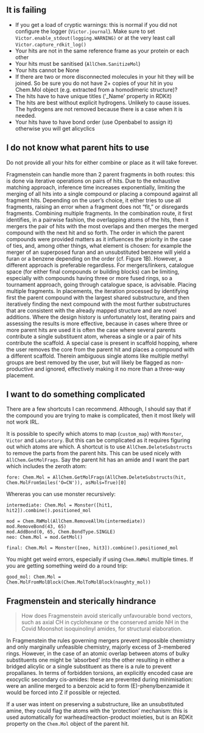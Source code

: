 ## It is failing

* If you get a load of cryptic warnings: this is normal if you did not configure the logger (`Victor.journal`). Make sure to set `Victor.enable_stdout(logging.WARNING)` or at the very least call `Victor.capture_rdkit_log()`
* Your hits are not in the same reference frame as your protein or each other
* Your hits must be sanitised (`AllChem.SanitizeMol`)
* Your hits cannot be None
* If there are two or more disconnected molecules in your hit they will be joined. So be sure you do not have 2+ copies of your hit in you Chem.Mol object (e.g. extracted from a homodimeric structure)?
* The hits have to have unique titles ('_Name' property in RDKit)
* The hits are best without explicit hydrogens. Unlikely to cause issues. The hydrogens are not removed because there is a case when it is needed.
* Your hits have to have bond order (use Openbabel to assign it) otherwise you will get alicyclics

## I do not know what parent hits to use

Do not provide all your hits for either combine or place as it will take forever.

Fragmenstein can handle more than 2 parent fragments in both routes: this is done via iterative operations on pairs of hits. 
Due to the exhaustive matching approach, inference time increases exponentially, limiting the merging of all hits into a single compound or placing a compound against all fragment hits. 
Depending on the user’s choice, it either tries to use all fragments, raising an error when a fragment does not “fit,” or disregards fragments.
Combining multiple fragments. In the combination route, it first identifies, in a pairwise fashion, the overlapping atoms of the hits, then it mergers the pair of hits with the most overlaps and then merges the merged compound with the next hit and so forth. The order in which the parent compounds were provided matters as it influences the priority in the case of ties, and, among other things, what element is chosen: for example the merger of an superposed furan and an unsubstituted benzene will yield a furan or a benzene depending on the order (cf. Figure 1B). However, a different approach is preferable regardless. For mergers/linkers, catalogue space (for either final compounds or building blocks) can be limiting, especially with compounds having three or more fused rings, so a tournament approach, going through catalogue space, is advisable.
Placing multiple fragments. In placements, the iteration processed by identifying first the parent compound with the largest shared substructure, and then iteratively finding the next compound with the most further substructures that are consistent with the already mapped structure and are novel additions. Where the design history is unfortunately lost, iterating pairs and assessing the results is more effective, because in cases where three or more parent hits are used it is often the case where several parents contribute a single substituent atom, whereas a single or a pair of hits contribute the scaffold. A special case is present in scaffold hopping, where the user removes the core from the parent hit and places a compound with a different scaffold. Therein ambiguous single atoms like multiple methyl groups are best removed by the user, but will likely be flagged as non-productive and ignored, effectively making it no more than a three-way placement.

## I want to do something complicated

There are a few shortcuts I can recommend.
Although, I should say that if the compound you are trying to make is complicated, then it most likely will not work IRL.

It is possible to specify which atoms to map (`custom_map`) with `Monster`, `Victor` and `Laboratory`.
But this can be complicated as it requires figuring out which atoms are which.
A shortcut is to use `AllChem.DeleteSubstructs` to remove the parts from the parent hits.
This can be used nicely with `AllChem.GetMolFrags`.
Say the parent hit has an amide and I want the part which includes the zeroth atom:

    fore: Chem.Mol = AllChem.GetMolFrags(AllChem.DeleteSubstructs(hit, Chem.MolFromSmiles('O=CN')), asMols=True)[0]


Whereras you can use monster recursively:

    intermediate: Chem.Mol = Monster([hit1, hit2]).combine().positioned_mol
    
    mod = Chem.RWMol(AllChem.RemoveAllHs(intermediate))
    mod.RemoveBond(43, 65)
    mod.AddBond(0, 65, Chem.BondType.SINGLE)
    neo: Chem.Mol = mod.GetMol()

    final: Chem.Mol = Monster([neo, hit3]).combine().positioned_mol    

You might get weird errors, especially if using `Chem.RWMol` multiple times.
If you are getting something weird do a round trip:

    good_mol: Chem.Mol = Chem.MolFromMolBlock(Chem.MolToMolBlock(naughty_mol))

## Fragmenstein and sterically hindrance

> How does Fragmenstein avoid sterically unfavourable bond vectors, such as axial CH in cyclohexane or the conserved amide NH in the Covid Moonshot isoquinolinyl amides, for structural elaboration. 

In Fragmenstein the rules governing mergers prevent impossible chemistry and only marginally unfeasible chemistry, 
majorly excess of 3-membered rings. 
However, in the case of an atomic overlap between atoms of bulky substituents one might be ‘absorbed’ into the other resulting in either a bridged alicylic or a single substituent as there is a rule to prevent propallanes. 
In terms of forbidden torsions, an explicitly encoded case are exocyclic secondary cis-amides: these are prevented during minimisation: were an aniline merged to a benzoic acid to form (E)-phenylbenzamide it would be forced into Z if possible or rejected. 

If a user was intent on preserving a substructure, like an unsubstituted amine, they could flag the atoms with the ‘protection’ mechanism: this is used automatically for warhead/reaction-product moieties, 
but is an RDKit property on the `Chem.Mol` object of the parent hit.
